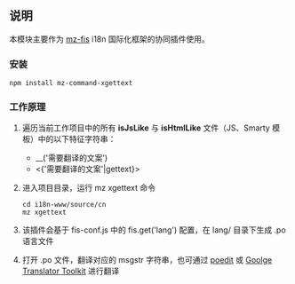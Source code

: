 ## 说明

本模块主要作为 [mz-fis](https://github.com/mz-team/mz-fis) i18n 国际化框架的协同插件使用。

### 安装

```
npm install mz-command-xgettext
```

### 工作原理

1. 遍历当前工作项目中的所有 **isJsLike** 与 **isHtmlLike** 文件（JS、Smarty 模板）中的以下特征字符串：

	- __('需要翻译的文案')
	- <{'需要翻译的文案'|gettext}>

2. 进入项目目录，运行 mz xgettext 命令

	```
	cd i18n-www/source/cn
	mz xgettext
	```

3. 该插件会基于 fis-conf.js 中的 fis.get('lang') 配置，在 lang/ 目录下生成 .po 语言文件

4. 打开 .po 文件，翻译对应的 msgstr 字符串，也可通过 [poedit](http://poedit.net/) 或 [Goolge Translator Toolkit](https://translate.google.com/toolkit/list) 进行翻译